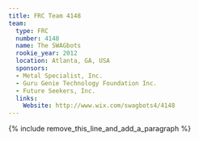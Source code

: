 ```yaml
---
title: FRC Team 4148
team:
  type: FRC
  number: 4148
  name: The SWAGbots
  rookie_year: 2012
  location: Atlanta, GA, USA
  sponsors:
  - Metal Specialist, Inc.
  - Guru Genie Technology Foundation Inc.
  - Future Seekers, Inc.
  links:
    Website: http://www.wix.com/swagbots4/4148
---
```


{% include remove_this_line_and_add_a_paragraph %}